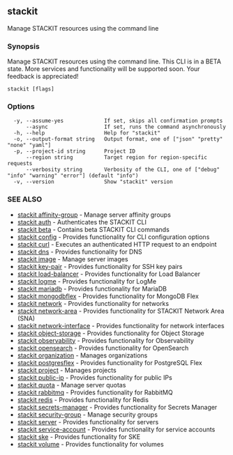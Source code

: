 ## stackit

Manage STACKIT resources using the command line

### Synopsis

Manage STACKIT resources using the command line.
This CLI is in a BETA state.
More services and functionality will be supported soon. Your feedback is appreciated!

```
stackit [flags]
```

### Options

```
  -y, --assume-yes             If set, skips all confirmation prompts
      --async                  If set, runs the command asynchronously
  -h, --help                   Help for "stackit"
  -o, --output-format string   Output format, one of ["json" "pretty" "none" "yaml"]
  -p, --project-id string      Project ID
      --region string          Target region for region-specific requests
      --verbosity string       Verbosity of the CLI, one of ["debug" "info" "warning" "error"] (default "info")
  -v, --version                Show "stackit" version
```

### SEE ALSO

* [stackit affinity-group](./stackit_affinity-group.md)	 - Manage server affinity groups
* [stackit auth](./stackit_auth.md)	 - Authenticates the STACKIT CLI
* [stackit beta](./stackit_beta.md)	 - Contains beta STACKIT CLI commands
* [stackit config](./stackit_config.md)	 - Provides functionality for CLI configuration options
* [stackit curl](./stackit_curl.md)	 - Executes an authenticated HTTP request to an endpoint
* [stackit dns](./stackit_dns.md)	 - Provides functionality for DNS
* [stackit image](./stackit_image.md)	 - Manage server images
* [stackit key-pair](./stackit_key-pair.md)	 - Provides functionality for SSH key pairs
* [stackit load-balancer](./stackit_load-balancer.md)	 - Provides functionality for Load Balancer
* [stackit logme](./stackit_logme.md)	 - Provides functionality for LogMe
* [stackit mariadb](./stackit_mariadb.md)	 - Provides functionality for MariaDB
* [stackit mongodbflex](./stackit_mongodbflex.md)	 - Provides functionality for MongoDB Flex
* [stackit network](./stackit_network.md)	 - Provides functionality for networks
* [stackit network-area](./stackit_network-area.md)	 - Provides functionality for STACKIT Network Area (SNA)
* [stackit network-interface](./stackit_network-interface.md)	 - Provides functionality for network interfaces
* [stackit object-storage](./stackit_object-storage.md)	 - Provides functionality for Object Storage
* [stackit observability](./stackit_observability.md)	 - Provides functionality for Observability
* [stackit opensearch](./stackit_opensearch.md)	 - Provides functionality for OpenSearch
* [stackit organization](./stackit_organization.md)	 - Manages organizations
* [stackit postgresflex](./stackit_postgresflex.md)	 - Provides functionality for PostgreSQL Flex
* [stackit project](./stackit_project.md)	 - Manages projects
* [stackit public-ip](./stackit_public-ip.md)	 - Provides functionality for public IPs
* [stackit quota](./stackit_quota.md)	 - Manage server quotas
* [stackit rabbitmq](./stackit_rabbitmq.md)	 - Provides functionality for RabbitMQ
* [stackit redis](./stackit_redis.md)	 - Provides functionality for Redis
* [stackit secrets-manager](./stackit_secrets-manager.md)	 - Provides functionality for Secrets Manager
* [stackit security-group](./stackit_security-group.md)	 - Manage security groups
* [stackit server](./stackit_server.md)	 - Provides functionality for servers
* [stackit service-account](./stackit_service-account.md)	 - Provides functionality for service accounts
* [stackit ske](./stackit_ske.md)	 - Provides functionality for SKE
* [stackit volume](./stackit_volume.md)	 - Provides functionality for volumes

